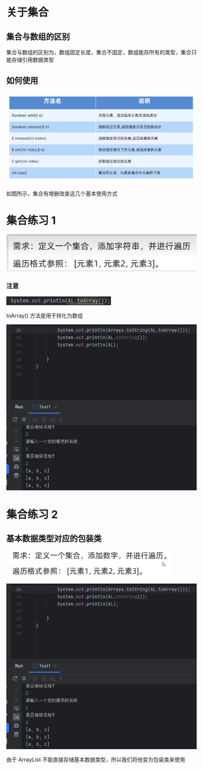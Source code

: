 # 关于集合

## 集合与数组的区别

集合与数组的区别为，数组固定长度，集合不固定，数组能存所有的类型，集合只能存储引用数据类型

## 如何使用

![img.png](img.png)

如图所示，集合有增删改查这几个基本使用方式

# 集合练习 1

![img_1.png](img_1.png)

### 注意

![img_2.png](img_2.png)

toArray() 方法是用于转化为数组

![img_3.png](img_3.png)

# 集合练习 2

## 基本数据类型对应的包装类

![img_5.png](img_5.png)

![img_4.png](img_4.png)

由于 ArrayList 不能直接存储基本数据类型，所以我们将他变为包装类来使用


